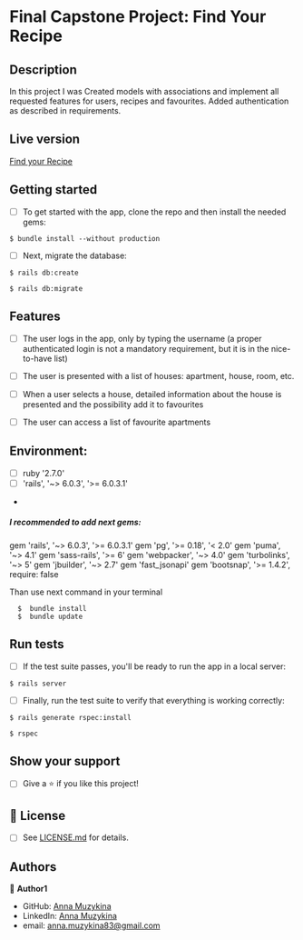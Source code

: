 # Final Capstone Project: Find Your Recipe


## Description


In this project I was Created models with associations and implement all requested features for users, recipes and favourites. Added authentication as described in requirements.

## Live version

[Find your Recipe](https://morning-ridge-74742.herokuapp.com/)


## Getting started
- [ ] To get started with the app, clone the repo and then install the needed gems:

```
$ bundle install --without production
```

- [ ] Next, migrate the database:

```
$ rails db:create
```

```
$ rails db:migrate
```

## Features

- [ ] The user logs in the app, only by typing the username (a proper authenticated login is not a mandatory requirement, but it is in the nice-to-have list)

- [ ] The user is presented with a list of houses: apartment, house, room, etc.

- [ ] When a user selects a house, detailed information about the house is presented and the possibility add it to favourites

- [ ] The user can access a list of favourite apartments




## Environment:

- [ ] ruby '2.7.0'
- [ ] 'rails', '~> 6.0.3', '>= 6.0.3.1'
* 
##### I recommended to add next gems:

gem 'rails', '~> 6.0.3', '>= 6.0.3.1'
gem 'pg', '>= 0.18', '< 2.0'
gem 'puma', '~> 4.1'
gem 'sass-rails', '>= 6'
gem 'webpacker', '~> 4.0'
gem 'turbolinks', '~> 5'
gem 'jbuilder', '~> 2.7'
gem 'fast_jsonapi'
gem 'bootsnap', '>= 1.4.2', require: false
        
 
 Than use next command in your terminal
 
      $  bundle install
      $  bundle update


## Run tests

- [ ] If the test suite passes, you'll be ready to run the app in a local server:

```
$ rails server
```
- [ ] Finally, run the test suite to verify that everything is working correctly:

```
$ rails generate rspec:install
```

```
$ rspec
```

## Show your support

- [ ] Give a ⭐️ if you like this project!

## 📝 License

* [ ] See [LICENSE.md]() for details.

## Authors

👤 **Author1**
* GitHub: [Anna Muzykina](https://github.com/Anna-Myzukina)
* LinkedIn: [Anna Muzykina](https://www.linkedin.com/in/anna-muzykina/)
* email: anna.muzykina83@gmail.com